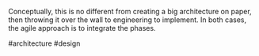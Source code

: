 Conceptually, this is no different from creating a big architecture on paper, then throwing it over the wall to engineering to implement. In both cases, the agile approach is to integrate the phases.

#architecture #design